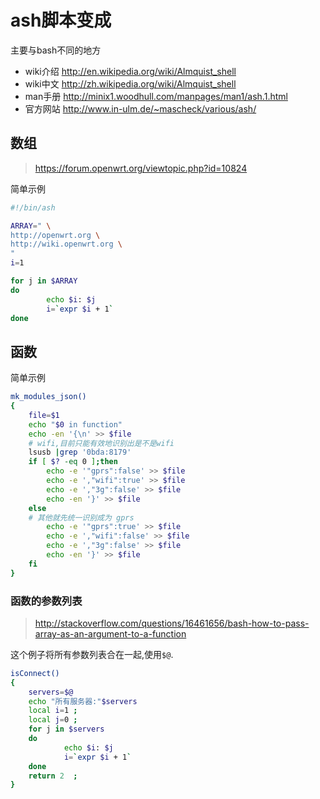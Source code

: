 # ash脚本变成

主要与bash不同的地方

* wiki介绍 http://en.wikipedia.org/wiki/Almquist_shell
* wiki中文 http://zh.wikipedia.org/wiki/Almquist_shell
* man手册 http://minix1.woodhull.com/manpages/man1/ash.1.html
* 官方网站 http://www.in-ulm.de/~mascheck/various/ash/


## 数组
> https://forum.openwrt.org/viewtopic.php?id=10824

简单示例

```sh
#!/bin/ash

ARRAY=" \
http://openwrt.org \
http://wiki.openwrt.org \
"
i=1

for j in $ARRAY
do
        echo $i: $j
        i=`expr $i + 1`
done
```
## 函数

简单示例

```sh
mk_modules_json()
{
	file=$1
	echo "$0 in function"
	echo -en '{\n' >> $file
	# wifi,目前只能有效地识别出是不是wifi
	lsusb |grep '0bda:8179'
	if [ $? -eq 0 ];then
		echo -e '"gprs":false' >> $file
		echo -e ',"wifi":true' >> $file
		echo -e ',"3g":false' >> $file
		echo -en '}' >> $file
	else
	# 其他就先统一识别成为 gprs
		echo -e '"gprs":true' >> $file
		echo -e ',"wifi":false' >> $file
		echo -e ',"3g":false' >> $file
		echo -en '}' >> $file
	fi
}
```

### 函数的参数列表

> http://stackoverflow.com/questions/16461656/bash-how-to-pass-array-as-an-argument-to-a-function

这个例子将所有参数列表合在一起,使用`$@`.
```sh
isConnect()
{	
	servers=$@
	echo "所有服务器:"$servers
	local i=1 ;
	local j=0 ;
	for j in $servers
	do
		    echo $i: $j
		    i=`expr $i + 1`
	done
	return 2  ;
}
```